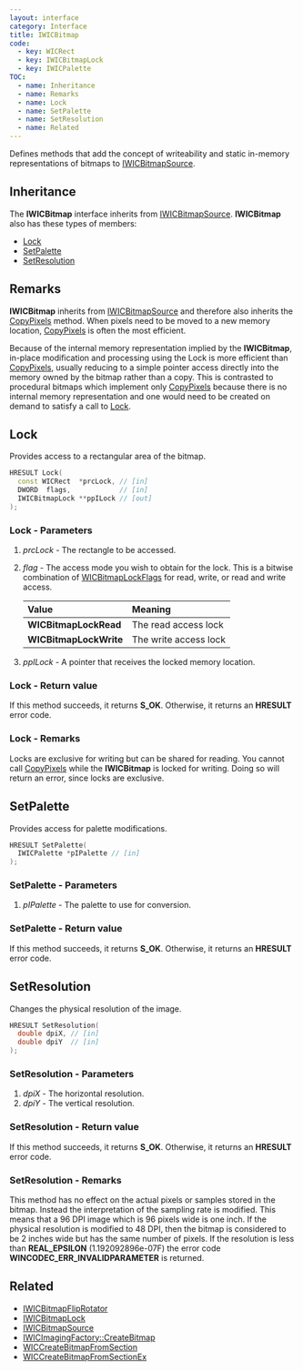 ```yaml
---
layout: interface
category: Interface
title: IWICBitmap
code:
  - key: WICRect
  - key: IWICBitmapLock
  - key: IWICPalette
TOC:
  - name: Inheritance
  - name: Remarks
  - name: Lock
  - name: SetPalette
  - name: SetResolution
  - name: Related
---
```


Defines methods that add the concept of writeability and static in-memory representations of bitmaps to [IWICBitmapSource][bs].

## Inheritance

The **IWICBitmap** interface inherits from [IWICBitmapSource][bs].
**IWICBitmap** also has these types of members:

- [Lock](#lock)
- [SetPalette](#setpalette)
- [SetResolution](#setresolution)

## Remarks

**IWICBitmap** inherits from [IWICBitmapSource][bs] and therefore also inherits the [CopyPixels][cp] method.
When pixels need to be moved to a new memory location, [CopyPixels][cp] is often the most efficient.

Because of the internal memory representation implied by the **IWICBitmap**, in-place modification and processing using the Lock is more efficient than [CopyPixels][cp], usually reducing to a simple pointer access directly into the memory owned by the bitmap rather than a copy.
This is contrasted to procedural bitmaps which implement only [CopyPixels][cp] because there is no internal memory representation and one would need to be created on demand to satisfy a call to [Lock](#lock).

## Lock

Provides access to a rectangular area of the bitmap.

```cpp
HRESULT Lock(
  const WICRect  *prcLock, // [in]
  DWORD  flags,            // [in]
  IWICBitmapLock **ppILock // [out]
);
```

### Lock - Parameters

1. _prcLock_ - The rectangle to be accessed.
2. _flag_ - The access mode you wish to obtain for the lock.
   This is a bitwise combination of [WICBitmapLockFlags][blf] for read, write, or read and write access.

   | Value                  | Meaning               |
   | :--------------------- | :-------------------- |
   | **WICBitmapLockRead**  | The read access lock  |
   | **WICBitmapLockWrite** | The write access lock |

3. _ppILock_ - A pointer that receives the locked memory location.

### Lock - Return value

If this method succeeds, it returns **S_OK**.
Otherwise, it returns an **HRESULT** error code.

### Lock - Remarks

Locks are exclusive for writing but can be shared for reading.
You cannot call [CopyPixels][cp] while the **IWICBitmap** is locked for writing.
Doing so will return an error, since locks are exclusive.

## SetPalette

Provides access for palette modifications.

```cpp
HRESULT SetPalette(
  IWICPalette *pIPalette // [in]
);
```

### SetPalette - Parameters

1. _pIPalette_ - The palette to use for conversion.

### SetPalette - Return value

If this method succeeds, it returns **S_OK**.
Otherwise, it returns an **HRESULT** error code.

## SetResolution

Changes the physical resolution of the image.

```cpp
HRESULT SetResolution(
  double dpiX, // [in]
  double dpiY  // [in]
);
```

### SetResolution - Parameters

1. _dpiX_ - The horizontal resolution.
2. _dpiY_ - The vertical resolution.

### SetResolution - Return value

If this method succeeds, it returns **S_OK**.
Otherwise, it returns an **HRESULT** error code.

### SetResolution - Remarks

This method has no effect on the actual pixels or samples stored in the bitmap.
Instead the interpretation of the sampling rate is modified.
This means that a 96 DPI image which is 96 pixels wide is one inch.
If the physical resolution is modified to 48 DPI, then the bitmap is considered to be 2 inches wide but has the same number of pixels.
If the resolution is less than **REAL_EPSILON** (1.192092896e-07F) the error code **WINCODEC_ERR_INVALIDPARAMETER** is returned.

[blf]: WICBitmapLockFlags
[bs]: IWICBitmapSource
[bl]: IWICBitmapLock
[cp]: IWICBitmapSource#copypixels

## Related

- [IWICBitmapFlipRotator](IWICBitmapFlipRotator)
- [IWICBitmapLock](IWICBitmapLock)
- [IWICBitmapSource](IWICBitmapSource)
- [IWICImagingFactory::CreateBitmap](IWICImagingFactory#createbitmap)
- [WICCreateBitmapFromSection](WICCreateBitmapFromSection)
- [WICCreateBitmapFromSectionEx](WICCreateBitmapFromSectionEx)
